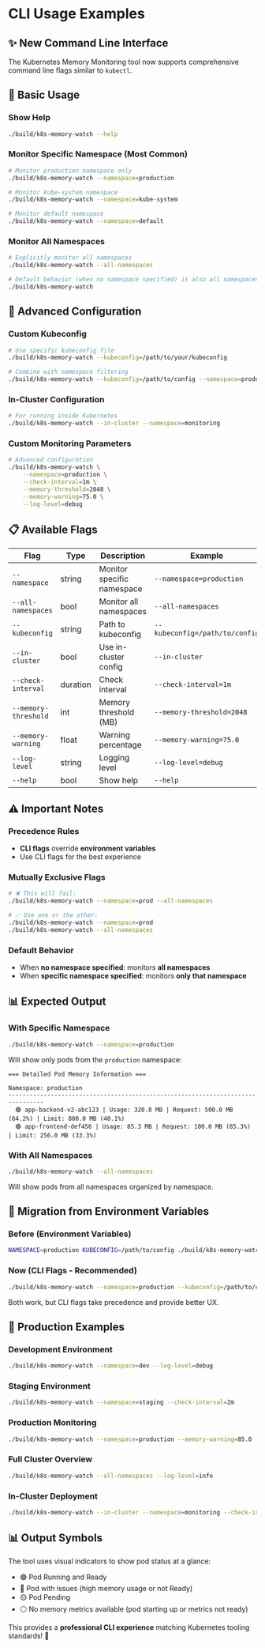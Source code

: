 # CLI Usage Examples

## ✨ **New Command Line Interface**

The Kubernetes Memory Monitoring tool now supports comprehensive command line flags similar to `kubectl`.

## 🎯 **Basic Usage**

### Show Help
```bash
./build/k8s-memory-watch --help
```

### Monitor Specific Namespace (Most Common)
```bash
# Monitor production namespace only
./build/k8s-memory-watch --namespace=production

# Monitor kube-system namespace
./build/k8s-memory-watch --namespace=kube-system

# Monitor default namespace
./build/k8s-memory-watch --namespace=default
```

### Monitor All Namespaces
```bash
# Explicitly monitor all namespaces
./build/k8s-memory-watch --all-namespaces

# Default behavior (when no namespace specified) is also all namespaces
./build/k8s-memory-watch
```

## 🔧 **Advanced Configuration**

### Custom Kubeconfig
```bash
# Use specific kubeconfig file
./build/k8s-memory-watch --kubeconfig=/path/to/your/kubeconfig

# Combine with namespace filtering
./build/k8s-memory-watch --kubeconfig=/path/to/config --namespace=production
```

### In-Cluster Configuration
```bash
# For running inside Kubernetes
./build/k8s-memory-watch --in-cluster --namespace=monitoring
```

### Custom Monitoring Parameters
```bash
# Advanced configuration
./build/k8s-memory-watch \
    --namespace=production \
    --check-interval=1m \
    --memory-threshold=2048 \
    --memory-warning=75.0 \
    --log-level=debug
```

## 📋 **Available Flags**

| Flag | Type | Description | Example |
|------|------|-------------|---------|
| `--namespace` | string | Monitor specific namespace | `--namespace=production` |
| `--all-namespaces` | bool | Monitor all namespaces | `--all-namespaces` |
| `--kubeconfig` | string | Path to kubeconfig | `--kubeconfig=/path/to/config` |
| `--in-cluster` | bool | Use in-cluster config | `--in-cluster` |
| `--check-interval` | duration | Check interval | `--check-interval=1m` |
| `--memory-threshold` | int | Memory threshold (MB) | `--memory-threshold=2048` |
| `--memory-warning` | float | Warning percentage | `--memory-warning=75.0` |
| `--log-level` | string | Logging level | `--log-level=debug` |
| `--help` | bool | Show help | `--help` |

## ⚠️ **Important Notes**

### Precedence Rules
- **CLI flags** override **environment variables**
- Use CLI flags for the best experience

### Mutually Exclusive Flags
```bash
# ❌ This will fail:
./build/k8s-memory-watch --namespace=prod --all-namespaces

# ✅ Use one or the other:
./build/k8s-memory-watch --namespace=prod
./build/k8s-memory-watch --all-namespaces
```

### Default Behavior
- When **no namespace specified**: monitors **all namespaces**
- When **specific namespace specified**: monitors **only that namespace**

## 📊 **Expected Output**

### With Specific Namespace
```bash
./build/k8s-memory-watch --namespace=production
```
Will show only pods from the `production` namespace:
```
=== Detailed Pod Memory Information ===

Namespace: production
--------------------------------------------------------------------------------
  🟢 app-backend-v2-abc123 | Usage: 320.8 MB | Request: 500.0 MB (64.2%) | Limit: 800.0 MB (40.1%)
  🟢 app-frontend-def456 | Usage: 85.3 MB | Request: 100.0 MB (85.3%) | Limit: 256.0 MB (33.3%)
```

### With All Namespaces
```bash
./build/k8s-memory-watch --all-namespaces
```
Will show pods from all namespaces organized by namespace.

## 🔄 **Migration from Environment Variables**

### Before (Environment Variables)
```bash
NAMESPACE=production KUBECONFIG=/path/to/config ./build/k8s-memory-watch
```

### Now (CLI Flags - Recommended)
```bash
./build/k8s-memory-watch --namespace=production --kubeconfig=/path/to/config
```

Both work, but CLI flags take precedence and provide better UX.

## 🚀 **Production Examples**

### Development Environment
```bash
./build/k8s-memory-watch --namespace=dev --log-level=debug
```

### Staging Environment
```bash
./build/k8s-memory-watch --namespace=staging --check-interval=2m
```

### Production Monitoring
```bash
./build/k8s-memory-watch --namespace=production --memory-warning=85.0
```

### Full Cluster Overview
```bash
./build/k8s-memory-watch --all-namespaces --log-level=info
```

### In-Cluster Deployment
```bash
./build/k8s-memory-watch --in-cluster --namespace=monitoring --check-interval=30s
```

## 📊 **Output Symbols**

The tool uses visual indicators to show pod status at a glance:

- 🟢 Pod Running and Ready
- 🔴 Pod with issues (high memory usage or not Ready)
- 🟡 Pod Pending 
- ⚪ No memory metrics available (pod starting up or metrics not ready)

This provides a **professional CLI experience** matching Kubernetes tooling standards! 🎯
